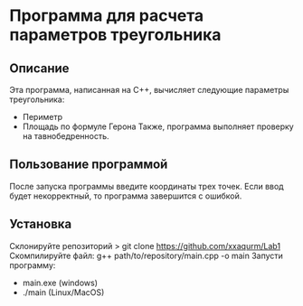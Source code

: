 # Программа для расчета параметров треугольника 
## Описание
Эта программа, написанная на C++, вычисляет следующие параметры треугольника:
- Периметр
- Площадь по формуле Герона
Также, программа выполняет проверку на тавнобедренность.
## Пользование программой
После запуска программы введите координаты трех точек. Если ввод будет некорректный, то программа завершится с ошибкой.
## Установка
Склонируйте репозиторий > git clone https://github.com/xxaqurm/Lab1
Скомпилируйте файл: g++ path/to/repository/main.cpp -o main
Запусти программу:
- main.exe (windows)
- ./main   (Linux/MacOS)
